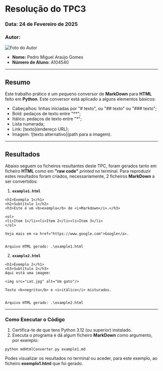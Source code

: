 # Resolução do TPC3

### **Data:** 24 de Fevereiro de 2025  
###  **Autor:**  
![Foto do Autor](https://avatars.githubusercontent.com/u/140913282?v=4)  
- **Nome:** Pedro Miguel Araújo Gomes 
- **Número de Aluno:** A104540

---

## Resumo
Este trabalho prático é um pequeno conversor de **MarkDown** para **HTML** feito em **Python**. Este conversor está aplicado a alguns elementos básicos:
- Cabeçalhos: linhas iniciadas por "# texto", ou "## texto" ou "### texto";
- Bold: pedaços de texto entre "**";
- Itálico: pedaços de texto entre "*";
- Lista numerada;
- Link: [texto](endereço URL);
- Imagem: ![texto alternativo](path para a imagem).

---

## Resultados
Abaixo seguem os ficheiros resultantes deste TPC, foram gerados tanto em ficheiro **HTML** como em **"raw code"** *printed* no terminal. Para reproduzir estes resultados foram criados, necessariamente, 2 ficheiros **MarkDown** a ser convertidos:

1. **`example1.html`**
```
<h1>Exemplo 1</h1>
<h2>Subtítulo 1</h2>
<h3>Este é um <b>exemplo</b> de <i>Markdown</i>.</h3>

<ol>
<li>Item 1</li><li>Item 2</li><li>Item 3</li>
</ol>

Veja mais em <a href="https://www.google.com">Google</a>.


Arquivo HTML gerado: .\example1.html
```

2. **`example2.html`**  
```
<h1>Exemplo 2</h1>
<h3>Subtítulo 2</h3>
Aqui está uma imagem:

<img src="cat.jpg" alt="Um gato"/>

Texto <b>negrito</b> e <i>itálico</i> misturados.


Arquivo HTML gerado: .\example2.html
```

---

### Como Executar o Código
1. Certifica-te de que tens Python 3.12 (ou superior) instalado.
2. Executa o programa e dá algum ficheiro **MarkDown** como argumento, por exemplo:
```
python mdHtmlConverter.py example1.md
```
Podes visualizar os resultados no terminal ou aceder, para este exemplo, ao ficheiro **exemplo1.html** que foi gerado.
